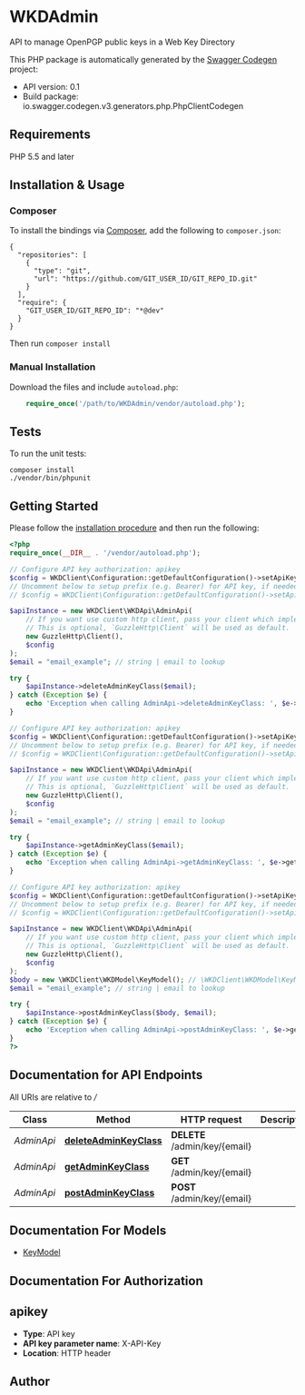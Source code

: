 # WKDAdmin
API to manage OpenPGP public keys in a Web Key Directory

This PHP package is automatically generated by the [Swagger Codegen](https://github.com/swagger-api/swagger-codegen) project:

- API version: 0.1
- Build package: io.swagger.codegen.v3.generators.php.PhpClientCodegen

## Requirements

PHP 5.5 and later

## Installation & Usage
### Composer

To install the bindings via [Composer](http://getcomposer.org/), add the following to `composer.json`:

```
{
  "repositories": [
    {
      "type": "git",
      "url": "https://github.com/GIT_USER_ID/GIT_REPO_ID.git"
    }
  ],
  "require": {
    "GIT_USER_ID/GIT_REPO_ID": "*@dev"
  }
}
```

Then run `composer install`

### Manual Installation

Download the files and include `autoload.php`:

```php
    require_once('/path/to/WKDAdmin/vendor/autoload.php');
```

## Tests

To run the unit tests:

```
composer install
./vendor/bin/phpunit
```

## Getting Started

Please follow the [installation procedure](#installation--usage) and then run the following:

```php
<?php
require_once(__DIR__ . '/vendor/autoload.php');

// Configure API key authorization: apikey
$config = WKDClient\Configuration::getDefaultConfiguration()->setApiKey('X-API-Key', 'YOUR_API_KEY');
// Uncomment below to setup prefix (e.g. Bearer) for API key, if needed
// $config = WKDClient\Configuration::getDefaultConfiguration()->setApiKeyPrefix('X-API-Key', 'Bearer');

$apiInstance = new WKDClient\WKDApi\AdminApi(
    // If you want use custom http client, pass your client which implements `GuzzleHttp\ClientInterface`.
    // This is optional, `GuzzleHttp\Client` will be used as default.
    new GuzzleHttp\Client(),
    $config
);
$email = "email_example"; // string | email to lookup

try {
    $apiInstance->deleteAdminKeyClass($email);
} catch (Exception $e) {
    echo 'Exception when calling AdminApi->deleteAdminKeyClass: ', $e->getMessage(), PHP_EOL;
}

// Configure API key authorization: apikey
$config = WKDClient\Configuration::getDefaultConfiguration()->setApiKey('X-API-Key', 'YOUR_API_KEY');
// Uncomment below to setup prefix (e.g. Bearer) for API key, if needed
// $config = WKDClient\Configuration::getDefaultConfiguration()->setApiKeyPrefix('X-API-Key', 'Bearer');

$apiInstance = new WKDClient\WKDApi\AdminApi(
    // If you want use custom http client, pass your client which implements `GuzzleHttp\ClientInterface`.
    // This is optional, `GuzzleHttp\Client` will be used as default.
    new GuzzleHttp\Client(),
    $config
);
$email = "email_example"; // string | email to lookup

try {
    $apiInstance->getAdminKeyClass($email);
} catch (Exception $e) {
    echo 'Exception when calling AdminApi->getAdminKeyClass: ', $e->getMessage(), PHP_EOL;
}

// Configure API key authorization: apikey
$config = WKDClient\Configuration::getDefaultConfiguration()->setApiKey('X-API-Key', 'YOUR_API_KEY');
// Uncomment below to setup prefix (e.g. Bearer) for API key, if needed
// $config = WKDClient\Configuration::getDefaultConfiguration()->setApiKeyPrefix('X-API-Key', 'Bearer');

$apiInstance = new WKDClient\WKDApi\AdminApi(
    // If you want use custom http client, pass your client which implements `GuzzleHttp\ClientInterface`.
    // This is optional, `GuzzleHttp\Client` will be used as default.
    new GuzzleHttp\Client(),
    $config
);
$body = new \WKDClient\WKDModel\KeyModel(); // \WKDClient\WKDModel\KeyModel | 
$email = "email_example"; // string | email to lookup

try {
    $apiInstance->postAdminKeyClass($body, $email);
} catch (Exception $e) {
    echo 'Exception when calling AdminApi->postAdminKeyClass: ', $e->getMessage(), PHP_EOL;
}
?>
```

## Documentation for API Endpoints

All URIs are relative to */*

Class | Method | HTTP request | Description
------------ | ------------- | ------------- | -------------
*AdminApi* | [**deleteAdminKeyClass**](docs/Api/AdminApi.md#deleteadminkeyclass) | **DELETE** /admin/key/{email} | 
*AdminApi* | [**getAdminKeyClass**](docs/Api/AdminApi.md#getadminkeyclass) | **GET** /admin/key/{email} | 
*AdminApi* | [**postAdminKeyClass**](docs/Api/AdminApi.md#postadminkeyclass) | **POST** /admin/key/{email} | 

## Documentation For Models

 - [KeyModel](docs/Model/KeyModel.md)

## Documentation For Authorization


## apikey

- **Type**: API key
- **API key parameter name**: X-API-Key
- **Location**: HTTP header


## Author



